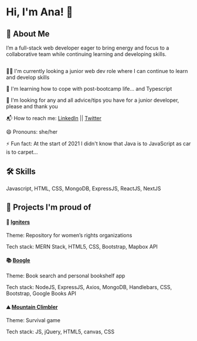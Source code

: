 
# Hi, I'm Ana! 👋


## 🚀 About Me
I’m a full-stack web developer eager to bring energy and focus to a collaborative team while continuing learning and developing skills.

## 
👩‍💻 I'm currently looking a junior web dev role where I can continue to learn and develop skills

🧠 I'm learning how to cope with post-bootcamp life... and Typescript

🙏 I'm looking for any and all advice/tips you have for a junior developer, please and thank you

📬 How to reach me: [LinkedIn](https://www.linkedin.com/in/ana-af-martins/) || [Twitter](https://twitter.com/aaf_martins)

😄 Pronouns: she/her

⚡️ Fun fact: At the start of 2021 I didn't know that Java is to JavaScript as car is to carpet...


## 🛠 Skills
Javascript, HTML, CSS, MongoDB, ExpressJS, ReactJS, NextJS


## 💪 Projects I'm proud of

#### 📢 [Igniters](globtrotters-igniters.herokuapp.com)
Theme: Repository for women’s rights organizations

Tech stack: MERN Stack, HTML5, CSS, Bootstrap, Mapbox API

#### 📚 [Boogle](globtrottersboogle.herokuapp.com)
Theme: Book search and personal bookshelf app

Tech stack: NodeJS, ExpressJS, Axios, MongoDB, Handlebars, CSS, Bootstrap, Google Books API

#### ⛰ [Mountain Climbler](https://aafmartins.github.io/mountain-climber/)
Theme: Survival game

Tech stack: JS, jQuery, HTML5, canvas, CSS
